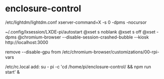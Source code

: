 # enclosure-control

/etc/lightdm/lightdm.conf
xserver-command=X -s 0 -dpms -nocursor

~/.config/lxsession/LXDE-pi/autostart 
@xset s noblank
@xset s off
@xset -dpms
@chromium-browser --disable-session-crashed-bubble --kiosk http://localhost:3000


remove --disable-gpu from /etc/chromium-browser/customizations/00-rpi-vars


/etc/rc.local add:
su - pi -c 'cd /home/pi/enclosure-control/ && npm run start' &